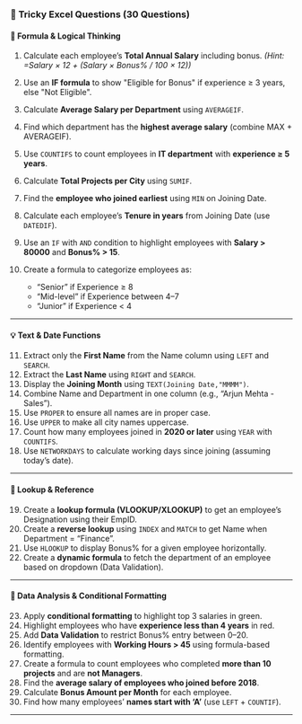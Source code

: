 ### 🧠 Tricky Excel Questions (30 Questions)

#### 🧩 **Formula & Logical Thinking**

1. Calculate each employee’s **Total Annual Salary** including bonus.
   *(Hint: =Salary × 12 + (Salary × Bonus% / 100 × 12))*
2. Use an **IF formula** to show "Eligible for Bonus" if experience ≥ 3 years, else "Not Eligible".
3. Calculate **Average Salary per Department** using `AVERAGEIF`.
4. Find which department has the **highest average salary** (combine MAX + AVERAGEIF).
5. Use `COUNTIFS` to count employees in **IT department** with **experience ≥ 5 years**.
6. Calculate **Total Projects per City** using `SUMIF`.
7. Find the **employee who joined earliest** using `MIN` on Joining Date.
8. Calculate each employee’s **Tenure in years** from Joining Date (use `DATEDIF`).
9. Use an `IF` with `AND` condition to highlight employees with **Salary > 80000** and **Bonus% > 15**.
10. Create a formula to categorize employees as:

    * “Senior” if Experience ≥ 8
    * “Mid-level” if Experience between 4–7
    * “Junior” if Experience < 4

---

#### 💡 **Text & Date Functions**

11. Extract only the **First Name** from the Name column using `LEFT` and `SEARCH`.
12. Extract the **Last Name** using `RIGHT` and `SEARCH`.
13. Display the **Joining Month** using `TEXT(Joining Date,"MMMM")`.
14. Combine Name and Department in one column (e.g., “Arjun Mehta - Sales”).
15. Use `PROPER` to ensure all names are in proper case.
16. Use `UPPER` to make all city names uppercase.
17. Count how many employees joined in **2020 or later** using `YEAR` with `COUNTIFS`.
18. Use `NETWORKDAYS` to calculate working days since joining (assuming today’s date).

---

#### 🎯 **Lookup & Reference**

19. Create a **lookup formula (VLOOKUP/XLOOKUP)** to get an employee’s Designation using their EmpID.
20. Create a **reverse lookup** using `INDEX` and `MATCH` to get Name when Department = “Finance”.
21. Use `HLOOKUP` to display Bonus% for a given employee horizontally.
22. Create a **dynamic formula** to fetch the department of an employee based on dropdown (Data Validation).

---

#### 🧮 **Data Analysis & Conditional Formatting**

23. Apply **conditional formatting** to highlight top 3 salaries in green.
24. Highlight employees who have **experience less than 4 years** in red.
25. Add **Data Validation** to restrict Bonus% entry between 0–20.
26. Identify employees with **Working Hours > 45** using formula-based formatting.
27. Create a formula to count employees who completed **more than 10 projects** and are **not Managers**.
28. Find the **average salary of employees who joined before 2018**.
29. Calculate **Bonus Amount per Month** for each employee.
30. Find how many employees’ **names start with ‘A’** (use `LEFT` + `COUNTIF`).

---